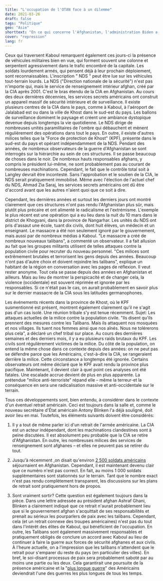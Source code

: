 ```yaml
---
title: "L'occupation de l'OTAN face à un dilemme"
date: 2021-03-26
draft: false
tags: "Politique"
geo: "Asie"
shorttext: "En ce qui concerne l'Afghanistan, l'administration Biden a clairement indiqué qu'elle souhaitait poursuivre le cours de Trump à bien des égards."
cover: "repression"
lang: fr
---
```


Ceux qui traversent Kaboul remarquent également ces jours-ci la présence de véhicules militaires bien en vue, qui forment souvent une colonne et serpentent agressivement dans le trafic encombré de la capitale. Les soldats lourdement armés, qui pensent déjà à leur prochain déploiement, sont reconnaissables. L'inscription " NDS " peut être lue sur les véhicules tout-terrain lourds. La NDS ("Direction nationale de la sécurité") n'est pas n'importe qui, mais le service de renseignement intérieur afghan, créé par la CIA après 2001. C'est le bras étendu de la CIA en Afghanistan. Au cours des deux dernières décennies, les services secrets américains ont construit un appareil massif de sécurité intérieure et de surveillance. Il existe plusieurs centres de la CIA dans le pays, comme à Kaboul, à l'aéroport de Jalalabad est ou dans la ville de Khost dans le sud-est du pays. Les ballons de surveillance dominent le paysage et créent une ambiance dystopique devenue depuis longtemps la vie quotidienne. Le NDS dirige de nombreuses unités paramilitaires de l'ombre qui débauchent et mènent régulièrement des opérations dans tout le pays. En outre, il existe d'autres milices telles que la "Force de protection de Khost" (KPF), présente dans le sud-est du pays et opérant indépendamment de la NDS. Pendant des années, de nombreux observateurs de la guerre d'Afghanistan se sont interrogés sur la hiérarchie au sein de ces structures. Il se passe beaucoup de choses dans le noir. De nombreux hauts responsables afghans, y compris le président lui-même, ne sont probablement pas au courant de nombreuses machinations. Cependant, le fait que le contrôle total soit à Langley devrait être incontesté. Sans l'approbation et le soutien de la CIA, le NDS serait pratiquement immobilisé. Même avec l'élection de l'actuel chef du NDS, Ahmad Zia Saraj, les services secrets américains ont dû être d'accord avant que les autres n'aient quoi que ce soit à dire.

Cependant, les dernières années et surtout les derniers jours ont montré clairement que ces structures n'ont pas rendu l'Afghanistan plus sûr, mais plutôt plus précaire et ont alimenté le radicalisme et l'extrémisme. L'exemple le plus récent est une opération qui a eu lieu dans la nuit du 10 mars dans le district de Khogyani, dans la province de Nangarhar.  Les unités du NDS ont pris d'assaut une école, tuant dix civils, dont huit élèves, un médecin et un enseignant. Le massacre a été non seulement ignoré par le gouvernement, mais aussi par de nombreux médias à Kaboul. "Le massacre a créé de nombreux nouveaux talibans", a commenté un observateur. Il a fait allusion au fait que les groupes militants utilisent de telles attaques contre la population civile pour recruter du nouveau personnel. "Ces milices sont extrêmement brutales et terrorisent les gens depuis des années. Beaucoup n'ont pas d'autre choix et doivent rejoindre les talibans", explique un habitant de la région en conversation avec les pages de réflexion. Il veut rester anonyme. Tout cela se passe depuis des années en Afghanistan et ailleurs. Mais au lieu de montrer la perspicacité et de changer cela, la violence (occidentale) est souvent réprimée et ignorée par les responsables. Si ce n'était pas le cas, on aurait probablement en savoir plus sur le dernier massacre de la CIA sous les latitudes germanophones.

Les événements récents dans la province de Khost, où le KPF susmentionné est présent, montrent également clairement qu'il ne s'agit pas d'un cas isolé. Une réunion tribale s'y est tenue récemment. Sujet: Les attaques actuelles de la milice contre la population civile. "Ils disent qu'ils prennent des mesures contre les Talibans. Mais ils attaquent nos mosquées et nos villages. Ils tuent nos femmes ainsi que nos aînés. Nous ne tolérerons plus cela", a déclaré un chef tribal sur place. Au cours des dernières semaines et des derniers mois, il y a eu plusieurs raids brutaux du KPF. Les civils sont régulièrement victimes de la milice. Du côté de la population, on entend la même chose dans ce contexte depuis des années: on ne peut pas se défendre parce que les Américains, c'est-à-dire la CIA, se rangeraient derrière la milice. Cette circonstance a longtemps été ignorée. Certains observateurs ont même déclaré que le KPF avait rendu la province plus pacifique. Maintenant, il devient clair à quel point ces analyses ont été fatales. Une escalade accrue devient de plus en plus apparente. La prétendue "milice anti-terroriste" répand elle – même la terreur-et la conséquence en sera une radicalisation massive et anti-occidentale sur le terrain.

Tous ces développements sont, bien entendu, à considérer dans le contexte d'un éventuel retrait américain. Ceci est toujours dans la salle et, comme le nouveau secrétaire d'État américain Antony Blinken l'a déjà souligné, doit avoir lieu en mai. Toutefois, les éléments suivants doivent être considérés:

  1. Il y a tout de même parler ici d'un retrait de l'armée américaine. La CIA est un acteur indépendant, dont les machinations clandestines sont à peine discutées. Il est absolument peu probable que la CIA se retire d'Afghanistan. En outre, les nombreuses milices des services de renseignement sont afghanes – et elles ne peuvent pas se retirer du tout.

  2. Jusqu'à récemment ,on disait qu'environ [2 500 soldats américains](https://www.nytimes.com/2021/03/14/world/asia/us-troops-afghanistan.html "U.S. Has 1,000 More Troops in Afghanistan Than It Disclosed") séjournaient en Afghanistan. Cependant, il est maintenant devenu clair que ce numéro n'est pas correct. En fait, au moins 1 000 soldats supplémentaires sont stationnés sur le terrain. Tant que le nombre exact n'est pas rendu complètement transparent, les discussions sur les plans de retrait sont pratiquement hors de propos.

  3. Sont vraiment sortir? Cette question est également toujours dans la pièce. Dans une lettre adressée au président afghan Ashraf Ghani, Blinken a clairement indiqué que ce retrait n'aurait probablement lieu que si le gouvernement afghan s'acquittait de ses responsabilités et prenait au sérieux les pourparlers de paix avec les talibans. Cependant, cela (et un retrait connexe des troupes américaines) n'est pas du tout dans l'intérêt des élites de Kaboul, qui bénéficient de l'occupation. En outre, les Talibans sont également massivement responsables et pratiquement obligés de conclure un accord avec Kaboul au lieu de continuer à faire la guerre aux forces de sécurité afghanes et aux civils. À l'heure actuelle, on a l'impression que les talibans n'attendent que le retrait pour s'emparer du reste du pays (en particulier des villes). En bref, le soi-disant processus de paix sera probablement saboté par au moins une partie ou les deux. Cela garantirait une poursuite de la présence américaine et la "[plus longue guerre](https://www.voanews.com/south-central-asia/blinken-warns-afghanistans-ghani-dire-consequences-without-urgent-changes "Blinken Warns Afghanistan’s Ghani of Dire Consequences Without Urgent Changes")" des Américains deviendrait l'une des guerres les plus longues de tous les temps.
